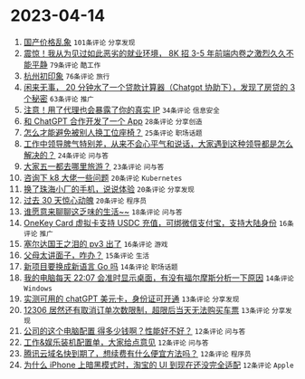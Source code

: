# 2023-04-14

1. [国产价格乱象](https://www.v2ex.com/t/932390) `101条评论` `分享发现`
1. [震惊！我从为见过如此恶劣的就业环境， 8K 招 3-5 年前端内卷之激烈久久不能平静](https://www.v2ex.com/t/932520) `79条评论` `酷工作`
1. [杭州初印象](https://www.v2ex.com/t/932393) `76条评论` `旅行`
1. [闲来无事， 20 分钟水了一个贷款计算器（Chatgpt 协助下），发现了房贷的 3 个秘密](https://www.v2ex.com/t/932456) `63条评论` `推广`
1. [注意！用了代理也会暴露了你的真实 IP](https://www.v2ex.com/t/932532) `34条评论` `信息安全`
1. [和 ChatGPT 合作开发了一个 App](https://www.v2ex.com/t/932394) `28条评论` `分享创造`
1. [怎么才能避免被别人换工位座椅？](https://www.v2ex.com/t/932559) `25条评论` `职场话题`
1. [工作中领导脾气特别差，从来不会心平气和说话，大家遇到这种领导都是怎么解决的？](https://www.v2ex.com/t/932420) `24条评论` `问与答`
1. [大家五一都去哪里旅游？](https://www.v2ex.com/t/932494) `23条评论` `问与答`
1. [咨询下 k8 大佬一些问题](https://www.v2ex.com/t/932533) `20条评论` `Kubernetes`
1. [换了珠海小厂的手机，说说体验](https://www.v2ex.com/t/932411) `20条评论` `分享发现`
1. [过去 30 天惊心动魄](https://www.v2ex.com/t/932396) `20条评论` `程序员`
1. [谁愿意来聊聊这乏味的生活~~](https://www.v2ex.com/t/932563) `18条评论` `问与答`
1. [OneKey Card 虚拟卡支持 USDC 充值，可绑微信支付宝，支持大陆身份](https://www.v2ex.com/t/932534) `16条评论` `推广`
1. [塞尔达国王之泪的 pv3 出了](https://www.v2ex.com/t/932495) `16条评论` `游戏`
1. [父母太讲面子，咋办？](https://www.v2ex.com/t/932451) `15条评论` `生活`
1. [新项目要换成新语言 Go 吗](https://www.v2ex.com/t/932512) `14条评论` `职场话题`
1. [我的电脑每天 22:07 会准时显示桌面，有没有福尔摩斯分析一下原因](https://www.v2ex.com/t/932478) `14条评论` `Windows`
1. [实测可用的 chatGPT 美元卡，身份证可开通](https://www.v2ex.com/t/932556) `13条评论` `分享发现`
1. [12306 居然还有取消订单次数限制，超限后当天无法购买车票](https://www.v2ex.com/t/932535) `13条评论` `分享发现`
1. [公司的这个电脑配置 得多少钱啊？性能好不好？](https://www.v2ex.com/t/932554) `12条评论` `问与答`
1. [工作&娱乐装机配置单，大家给点意见](https://www.v2ex.com/t/932544) `12条评论` `问与答`
1. [腾讯云域名快到期了，想续费有什么便宜方法吗？](https://www.v2ex.com/t/932469) `12条评论` `程序员`
1. [为什么 iPhone 上暗黑模式时，淘宝的 UI 到现在还没完全适配](https://www.v2ex.com/t/932447) `12条评论` `Apple`
